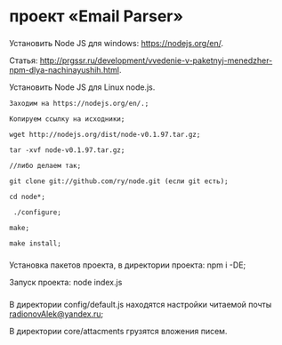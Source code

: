 #  проект «Email Parser» 
###
Установить Node JS для windows: https://nodejs.org/en/.

Статья: http://prgssr.ru/development/vvedenie-v-paketnyj-menedzher-npm-dlya-nachinayushih.html.

Установить Node JS для Linux node.js.

    Заходим на https://nodejs.org/en/.;

    Копируем ссылку на исходники;

    wget http://nodejs.org/dist/node-v0.1.97.tar.gz;

    tar -xvf node-v0.1.97.tar.gz;

    //либо делаем так;

    git clone git://github.com/ry/node.git (если git есть);

    cd node*;

     ./configure;

    make;

    make install;

###
Установка пакетов проекта, в директории проекта: npm i -DE;

Запуск проекта: node index.js

###
В директории config/default.js  находятся настройки читаемой почты radionovAlek@yandex.ru;

В директории core/attacments  грузятся вложения писем.
